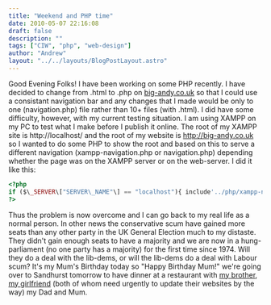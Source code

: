 ```yaml
---
title: "Weekend and PHP time"
date: 2010-05-07 22:16:08
draft: false
description: ""
tags: ["CIW", "php", "web-design"]
author: "Andrew"
layout: "../../layouts/BlogPostLayout.astro"
---
```


Good Evening Folks! I have been working on some PHP recently. I have decided to change from .html to .php on [big-andy.co.uk](http://www.big-andy.co.uk/ "big andy website") so that I could use a consistant navigation bar and any changes that I made would be only to one (navigation.php) file rather than 10+ files (with .html). I did have some difficulty, however, with my current testing situation. I am using XAMPP on my PC to test what I make before I publish it online. The root of my XAMPP site is http://localhost/ and the root of my website is http://big-andy.co.uk so I wanted to do some PHP to show the root and based on this to serve a different navigation (xampp-navigation.php or navigation.php) depending whether the page was on the XAMPP server or on the web-server. I did it like this:

```php
<?php
if ($\_SERVER\["SERVER\_NAME"\] == "localhost"){ include'../php/xampp-navigation.php';} else {include'../php/navigation.php';}
?>
```

Thus the problem is now overcome and I can go back to my real life as a normal person. In other news the conservative scum have gained more seats than any other party in the UK General Election much to my distaste. They didn't gain enough seats to have a majority and we are now in a hung-parliament (no one party has a majority) for the first time since 1974. Will they do a deal with the lib-dems, or will the lib-dems do a deal with Labour scum? It's my Mum's Birthday today so "Happy Birthday Mum!" we're going over to Sandhurst tomorrow to have dinner at a restaurant with [my brother](http://www.rob-hudson.com/ "rob-hudson.com"), [my girlfriend](http://www.marionmouttou.co.uk "marionmouttou.co.uk") (both of whom need urgently to update their websites by the way) my Dad and Mum.
